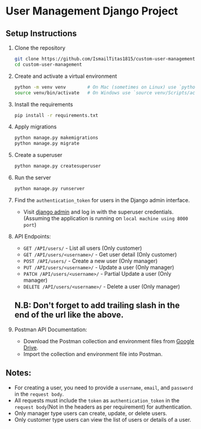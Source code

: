 # User Management Django Project

## Setup Instructions

1. Clone the repository
   ```bash
   git clone https://github.com/IsmailTitas1815/custom-user-management.git
   cd custom-user-management
   ```

2. Create and activate a virtual environment
   ```bash
   python -m venv venv        # On Mac (sometimes on Linux) use `python3 -m venv venv`
   source venv/bin/activate   # On Windows use `source venv/Scripts/activate`
   ```

3. Install the requirements
   ```bash
   pip install -r requirements.txt
   ```

4. Apply migrations
   ```bash
   python manage.py makemigrations
   python manage.py migrate
   ```

5. Create a superuser
   ```bash
   python manage.py createsuperuser
   ```

6. Run the server
   ```bash
   python manage.py runserver
   ```

7. Find the `authentication_token` for users in the Django admin interface.
   - Visit [django admin](http://127.0.0.1:8000/admin/users/customuser/) and log in with the superuser credentials. (Assuming the application is running on `local machine using 8000 port`)

8. API Endpoints:
   
   - `GET /API/users/` - List all users (Only customer)
   - `GET /API/users/<username>/` - Get user detail (Only customer)
   - `POST /API/users/` - Create a new user (Only manager)
   - `PUT /API/users/<username>/` - Update a user (Only manager)
   - `PATCH /API/users/<username>/` - Partial Update a user (Only manager)
   - `DELETE /API/users/<username>/` - Delete a user (Only manager)

   ## N.B: Don't forget to add trailing slash in the end of the url like the above.

9. Postman API Documentation:
   - Download the Postman collection and environment files from [Google Drive](https://drive.google.com/drive/folders/1F-Dp4N5lltO-MnpNdtzq1UDUSZIQFK4W). 
   - Import the collection and environment file into Postman.

## Notes:
- For creating a user, you need to provide a `username`, `email`, and `password` in the `request body`.
- All requests must include the `token` as `authentication_token` in the `request body`(Not in the headers as per requirement) for authentication.
- Only manager type users can create, update, or delete users.
- Only customer type users can view the list of users or details of a user.

